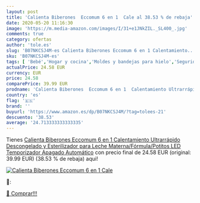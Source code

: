 ```yaml
---
layout: post
title: 'Calienta Biberones  Eccomum 6 en 1  Cale al 38.53 % de rebaja'
date: 2020-05-20 11:16:30
image: 'https://m.media-amazon.com/images/I/31+e1JNkZIL._SL400_.jpg'
comments: true
category: ofertas
author: 'tole.es'
slug: 'B07NKCSJ4M-es Calienta Biberones Eccomum 6 en 1 Calentamiento...'
sku: 'B07NKCSJ4M-es'
tags: [ 'Bebé','Hogar y cocina','Moldes y bandejas para hielo','Seguridad','Utensilios de bar','Utensilios de cocina','Vigilabebés','biberones', ]
actualPrice: 24.58 EUR
currency: EUR
price: 24.58
comparePrice: 39.99 EUR
prodname: 'Calienta Biberones  Eccomum 6 en 1  Calentamiento Ultrarrápido  Descongelado y Esterilizador para Leche Materna/Fórmula/Potitos  LED  Temporizador  Apagado Automático'
country: 'es'
flag: '🇪🇸'
brand: ''
buyurl: 'https://www.amazon.es/dp/B07NKCSJ4M/?tag=tolees-21'
descuento: '38.53'
average: '24.713333333333335'
---
```


Tienes [Calienta Biberones  Eccomum 6 en 1  Calentamiento Ultrarrápido  Descongelado y Esterilizador para Leche Materna/Fórmula/Potitos  LED  Temporizador  Apagado Automático](https://www.amazon.es/dp/B07NKCSJ4M/?tag=tolees-21) con precio final de  24.58 EUR (original: 39.99 EUR) (38.53 %  de rebaja) aqui!

[![Calienta Biberones  Eccomum 6 en 1  Cale](https://m.media-amazon.com/images/I/31+e1JNkZIL._SL400_.jpg)](https://www.amazon.es/dp/B07NKCSJ4M/?tag=tolees-21)

🔎:


[🛒 Comprar!!!](https://www.amazon.es/dp/B07NKCSJ4M/?tag=tolees-21)
